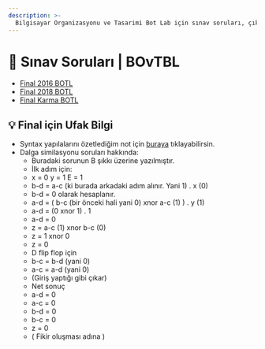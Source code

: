 ```yaml
---
description: >-
  Bilgisayar Organizasyonu ve Tasarimi Bot Lab için sınav soruları, çıkmış sorular, çıkmışlar, önceki senelerde çıkan sorular
---
```


# 📃 Sınav Soruları \| BOvTBL

<!--YPackage.YGitbookIntegration-tarafından-otomatik-oluşturulmuştur-->

- [Final 2016 BOTL](Final%202016%20BOTL.pdf)
- [Final 2018 BOTL](Final%202018%20BOTL.pdf)
- [Final Karma BOTL](Final%20Karma%20BOTL.pdf)

<!--YPackage.YGitbookIntegration-tarafından-otomatik-oluşturulmuştur-->

## 💡 Final için Ufak Bilgi

- Syntax yapılalarını özetlediğim not için [buraya](https://drive.google.com/open?id=1Lwj1DfOjI5fjtEXjytVzUuFdR9wtMz7g) tıklayabilirsin.
- Dalga similasyonu soruları hakkında:
  - Buradaki sorunun B şıkkı üzerine yazılmıştır.
  - İlk adım için:
  - x = 0 y = 1 E = 1
  - b-d = a-c (ki burada arkadaki adım alınır. Yani 1) . x (0)
  - b-d = 0 olarak hesaplanır.
  - a-d = ( b-c (bir önceki hali yani 0) xnor a-c (1) ) . y (1)
  - a-d = (0 xnor 1) . 1
  - a-d = 0
  - z = a-c (1) xnor b-c (0)
  - z = 1 xnor 0
  - z = 0
  - D flip flop için
  - b-c = b-d (yani 0)
  - a-c = a-d (yani 0)
  - (Giriş yaptığı gibi çıkar)
  - Net sonuç
  - a-d = 0
  - a-c = 0
  - b-d = 0
  - b-c = 0
  - z = 0
  - ( Fikir oluşması adına )

